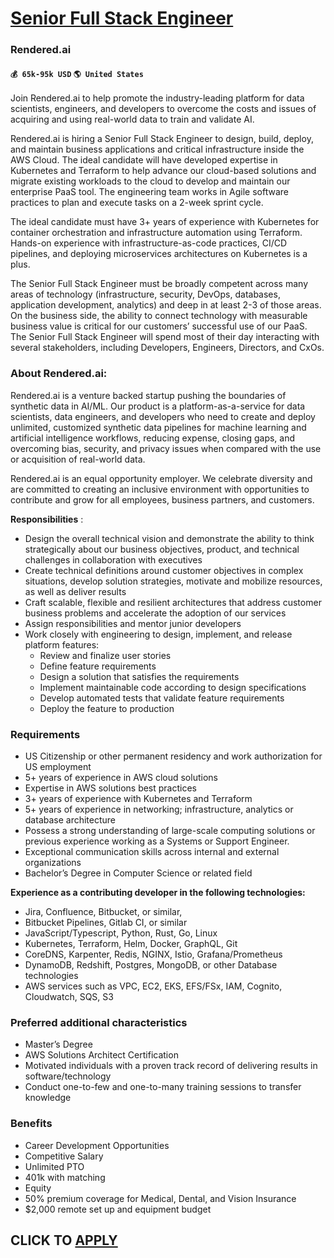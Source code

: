 # [Senior Full Stack Engineer](https://www.remotewlb.com/apply/senior-full-stack-engineer-48741)  
### Rendered.ai  
#### `💰 65k-95k USD` `🌎 United States`  

Join Rendered.ai to help promote the industry-leading platform for data scientists, engineers, and developers to overcome the costs and issues of acquiring and using real-world data to train and validate AI.

Rendered.ai is hiring a Senior Full Stack Engineer to design, build, deploy, and maintain business applications and critical infrastructure inside the AWS Cloud. The ideal candidate will have developed expertise in Kubernetes and Terraform to help advance our cloud-based solutions and migrate existing workloads to the cloud to develop and maintain our enterprise PaaS tool. The engineering team works in Agile software practices to plan and execute tasks on a 2-week sprint cycle.

The ideal candidate must have 3+ years of experience with Kubernetes for container orchestration and infrastructure automation using Terraform. Hands-on experience with infrastructure-as-code practices, CI/CD pipelines, and deploying microservices architectures on Kubernetes is a plus.

The Senior Full Stack Engineer must be broadly competent across many areas of technology (infrastructure, security, DevOps, databases, application development, analytics) and deep in at least 2-3 of those areas. On the business side, the ability to connect technology with measurable business value is critical for our customers’ successful use of our PaaS. The Senior Full Stack Engineer will spend most of their day interacting with several stakeholders, including Developers, Engineers, Directors, and CxOs.

### About Rendered.ai:

Rendered.ai is a venture backed startup pushing the boundaries of synthetic data in AI/ML. Our product is a platform-as-a-service for data scientists, data engineers, and developers who need to create and deploy unlimited, customized synthetic data pipelines for machine learning and artificial intelligence workflows, reducing expense, closing gaps, and overcoming bias, security, and privacy issues when compared with the use or acquisition of real-world data.

Rendered.ai is an equal opportunity employer. We celebrate diversity and are committed to creating an inclusive environment with opportunities to contribute and grow for all employees, business partners, and customers.

 **Responsibilities** :

  * Design the overall technical vision and demonstrate the ability to think strategically about our business objectives, product, and technical challenges in collaboration with executives
  * Create technical definitions around customer objectives in complex situations, develop solution strategies, motivate and mobilize resources, as well as deliver results
  * Craft scalable, flexible and resilient architectures that address customer business problems and accelerate the adoption of our services
  * Assign responsibilities and mentor junior developers
  * Work closely with engineering to design, implement, and release platform features:
    * Review and finalize user stories
    * Define feature requirements
    * Design a solution that satisfies the requirements
    * Implement maintainable code according to design specifications
    * Develop automated tests that validate feature requirements
    * Deploy the feature to production

### Requirements

  * US Citizenship or other permanent residency and work authorization for US employment
  * 5+ years of experience in AWS cloud solutions
  * Expertise in AWS solutions best practices
  * 3+ years of experience with Kubernetes and Terraform
  * 5+ years of experience in networking; infrastructure, analytics or database architecture
  * Possess a strong understanding of large-scale computing solutions or previous experience working as a Systems or Support Engineer. 
  * Exceptional communication skills across internal and external organizations
  * Bachelor’s Degree in Computer Science or related field

**Experience as a contributing developer in the following technologies:**

  * Jira, Confluence, Bitbucket, or similar, 
  * Bitbucket Pipelines, Gitlab CI, or similar
  * JavaScript/Typescript, Python, Rust, Go, Linux
  * Kubernetes, Terraform, Helm, Docker, GraphQL, Git
  * CoreDNS, Karpenter, Redis, NGINX, Istio, Grafana/Prometheus
  * DynamoDB, Redshift, Postgres, MongoDB, or other Database technologies
  * AWS services such as VPC, EC2, EKS, EFS/FSx, IAM, Cognito, Cloudwatch, SQS, S3

### Preferred additional characteristics

  * Master’s Degree
  * AWS Solutions Architect Certification
  * Motivated individuals with a proven track record of delivering results in software/technology
  * Conduct one-to-few and one-to-many training sessions to transfer knowledge

### Benefits

  * Career Development Opportunities
  * Competitive Salary
  * Unlimited PTO
  * 401k with matching
  * Equity
  * 50% premium coverage for Medical, Dental, and Vision Insurance
  * $2,000 remote set up and equipment budget

  
## CLICK TO [APPLY](https://www.remotewlb.com/apply/senior-full-stack-engineer-48741)

